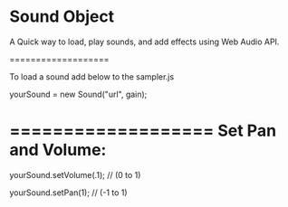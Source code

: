 Sound Object
===================

A Quick way to load, play sounds, and add effects using Web Audio API.

===================

To load a sound add below to the sampler.js

yourSound = new Sound("url", gain);

===================
Set Pan and Volume:
===================

yourSound.setVolume(.1);    // (0 to 1)

yourSound.setPan(1);        // (-1 to 1)